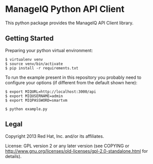 ManageIQ Python API Client
==========================

This python package provides the ManageIQ API Client library.


Getting Started
---------------

Preparing your python virtual environment:

    $ virtualenv venv
    $ source venv/bin/activate
    $ pip install -r requirements.txt

To run the example present in this repository you probably need to configure
your options (if different from the default shown here):

    $ export MIQURL=http://localhost:3000/api
    $ export MIQUSERNAME=admin
    $ export MIQPASSWORD=smartvm

    $ python example.py


Legal
-----

Copyright 2013 Red Hat, Inc. and/or its affiliates.

License: GPL version 2 or any later version (see COPYING or
http://www.gnu.org/licenses/old-licenses/gpl-2.0-standalone.html for
details).
